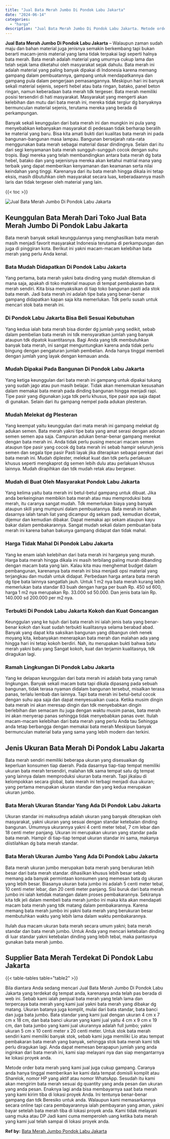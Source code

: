 ```yaml
---
title: "Jual Bata Merah Jumbo Di Pondok Labu Jakarta"
date: "2024-06-14"
categories: 
  - "harga"
description: "Jual Bata Merah Jumbo Di Pondok Labu Jakarta. Metode order bata merah yang kami jual juga cukup gampang. Caranya anda hanya tinggal memberikan ke kami data t..."
---
```


**Jual Bata Merah Jumbo Di Pondok Labu Jakarta** – Walaupun zaman sudah maju dan bahan material juga jenisnya semakin berkembang tapi bukan berarti macam-jenis material yang lama tidak terpakai lagi seperti halnya bata merah. Bata merah adalah material yang umurnya cukup lama dan telah sejak lama diketahui oleh masyarakat sejak dahulu. Bata merah ini adalah material yang paling banyak dipakai di Indonesia karena memang gampang dalam pembuatannya, gampang untuk mendapatkannya dan gampang pula dalam pengerjaan pemasangannya. Meskipun hari ini banyak sekali material sejenis, seperti hebel atau bata ringan, batako, panel beton ringan, namun keberadaan bata merah tdk tergeser. Bata merah memiliki posisi tersendiri di hati masyarakat. Masyarakat yang mengerti akan kelebihan dan mutu dari bata merah ini, mereka tidak tergiur dg banyaknya bermunculan material sejenis, terutama mereka yang berada di perkampungan.

Banyak sekali keunggulan dari bata merah ini dan mungkin ini pula yang menyebabkan kebanyakan masyarakat di pedesaan tidak berharap beralih ke material yang baru. Bisa kita amati bukti dari kualitas bata merah ini pada bangunan-bangunan masa lampau. Bangunan bersejarah rata-rata menggunakan bata merah sebagai material dasar dindingnya. Selain dari itu dari segi kenyamanan bata merah sungguh-sungguh cocok dengan suhu tropis. Bagi mereka yang telah membandingkan antara bata merah dg bata hebel, batako dan yang sejenisnya mereka akan ketahui matrial mana yang terbaik yang dapat memberikan kenyamanan dan keamanan serta nilai keindahan yang tinggi. Karenanya dari itu bata merah hingga dikala ini tetap eksis, masih dibutuhkan oleh masyarakat secara luas, keberadaannya masih laris dan tidak tergeser oleh material yang lain.

{{< toc >}}

![Jual Bata Merah Jumbo Di Pondok Labu Jakarta](/images/jual-bata-merah-18.png)

## Keunggulan Bata Merah Dari Toko Jual Bata Merah Jumbo Di Pondok Labu Jakarta

Bata merah banyak sekali keunggulannya yang menghasilkan bata merah masih menjadi favorit masyarakat Indonesia terutama di perkampungan dan juga di pinggiran kota. Berikut ini yakni macam-macam kelebihan bata merah yang perlu Anda kenal.

### Bata Mudah Didapatkan Di Pondok Labu Jakarta

Yang pertama, bata merah yakni bata dinding yang mudah ditemukan di mana saja, apakah di toko material maupun di tempat pembakaran bata merah sendiri. Kita bisa menyaksikan di tiap toko bangunan pasti ada stok bata merah. Jadi bata merah ini adalah tipe bata yang benar-benar gampang didapatkan kapan saja kita memerlukan. Tdk perlu susah untuk mencari stok bata merah ini.

### Di Pondok Labu Jakarta Bisa Beli Sesuai Kebutuhan

Yang kedua ialah bata merah bisa diorder dg jumlah yang sedikit, sebab dalam pembelian bata merah ini tdk mensyaratkan jumlah yang banyak ataupun tdk dipatok kuantitasnya. Bagi Anda yang tdk membutuhkan banyak bata merah, ini sangat menguntungkan karena anda tidak perlu bingung dengan pengaturan jumlah pembelian. Anda hanya tinggal membeli dengan jumlah yang layak dengan kemauan anda.

### Mudah Dipakai Pada Bangunan Di Pondok Labu Jakarta

Yang ketiga keunggulan dari bata merah ini gampang untuk dipakai tukang yang sudah jago atau pun masih belajar. Tidak akan menemukan kesusahan dalam memakai bata merah pada dinding bangunan hingga menjadi rapi. Tipe pasir yang digunakan juga tdk perlu khusus, tipe pasir apa saja dapat di gunakan. Selain dari itu gampang nempel pada adukan plesteran.

### Mudah Melekat dg Plesteran

Yang keempat yaitu keunggulan dari mata merah ini gampang melekat dg adukan semen. Bata merah yakni tipe bata yang amat serasi dengan adonan semen semen apa saja. Campuran adukan benar-benar gampang merekat dengan bata merah ini. Anda tidak perlu pusing mencari macam semen ataupun tipe pasir yang cocok dg bata merah ini sebab hampir seluruh jenis semen dan segala tipe pasir Pasti layak jika diterapkan sebagai perekat dari bata merah ini. Mudah diplester, melekat kuat dan tdk perlu perlakuan khusus seperti mengkaprot dg semen lebih dulu atau perlakuan khusus lainnya. Mudah dirapihkan dan tdk mudah retak atau bergeser.

### Mudah di Buat Oleh Masyarakat Pondok Labu Jakarta

Yang kelima yaitu bata merah ini betul-betul gampang untuk dibuat. Jika anda berkeinginan membikin bata merah atau mau memproduksi bata merah, itu caranya sangat mudah. Tdk memerlukan biaya yang banyak ataupun skill yang mumpuni dalam pembuatannya. Bata merah ini bahan dasarnya ialah tanah liat yang dicampur dg sekam padi, kemudian dicetak, dijemur dan kemudian dibakar. Dapat memakai api sekam ataupun kayu bakar dalam pembakarannya. Sangat mudah sekali dalam pembuatan bata merah ini karena bahan bakunya gampang didapat dan tidak mahal.

### Harga Tidak Mahal Di Pondok Labu Jakarta

Yang ke enam ialah kelebihan dari bata merah ini harganya yang murah. Harga bata merah hingga dikala ini masih terbilang paling murah dibanding dengan macam bata yang lain. Kalau kita mau menghemat budget dalam pembangunan, karenanya bata merah ini bisa menjadi opsi material yang terjangkau dan mudah untuk didapat. Perbedaan harga antara bata merah dg tipe bata lainnya sangatlah jauh. Untuk 1 m2 nya bata merah kurang lebih memerlukan bata standar 83 buah dengan harga per buah Rp. 450 sd 600, harga 1 m2 nya merupakan Rp. 33.000 sd 50.000. Dan jenis bata lain Rp. 140.000 sd 200.000 per m2 nya.

### Terbukti Di Pondok Labu Jakarta Kokoh dan Kuat Goncangan

Keunggulan yang ke tujuh dari bata merah ini ialah jenis bata yang benar-benar kokoh dan kuat sudah terbukti kualitasnya selama berabad abad. Banyak yang dapat kita saksikan bangunan yang dibangun oleh nenek moyang kita, kebanyakan menerapkan bata merah dan malahan ada yang hingga hari ini tetap kokoh berdiri. Nah, itu merupakan bukti bahwa batu merah yakni batu yang Sangat kokoh, kuat dan terjamin kualitasnya, tdk diragukan lagi.

### Ramah Lingkungan Di Pondok Labu Jakarta

Yang ke delapan keunggulan dari bata merah ini adalah bata yang ramah lingkungan. Banyak sekali macam bata tapi dikala dipasang pada sebuah bangunan, tidak terasa nyaman didalam bangunan tersebut, misalkan terasa panas, terlalu lembab dan lainnya. Tapi bata merah ini betul-betul cocok dengan suhu apa saja dan dapat menyesuaikan cuaca. Ketika musim dingin bata merah ini akan meresap dingin dan tdk menyebabkan dingin berlebihan dan semacam itu juga dengan waktu musim panas, bata merah ini akan menyerap panas sehingga tidak menyebabkan panas over. Itulah macam-macam kelebihan dari bata merah yang perlu Anda tau Sehingga anda tetap berbangga dengan memakai bata merah Meskipun banyak bermunculan material bata yang sama yang lebih modern dan terkini.

## Jenis Ukuran Bata Merah Di Pondok Labu Jakarta

Bata merah sendiri memiliki beberapa ukuran yang disesuaikan dg keperluan konsumen tiap daerah. Pada dasarnya tiap-tiap tempat memiliki ukuran bata merah tersendiri, malahan tdk sama tempat satu dg tempat yang lainnya dalam memproduksi ukuran bata merah. Tapi jikalau di kelompokkan secara global, bata merah ini terbagi menjadi dua ukuran; yang pertama merupakan ukuran standar dan yang kedua merupakan ukuran jumbo.

### Bata Merah Ukuran Standar Yang Ada Di Pondok Labu Jakarta

Ukuran standar ini maksudnya adalah ukuran yang banyak diterapkan oleh masyarakat, yakni ukuran yang sesuai dengan standar ketebalan dinding bangunan. Umumnya ukurannya yakni 4 centi meter tebal, 7 cm lebar dan 18 centi meter panjang. Ukuran ini merupakan ukuran yang standar pada bata merah. Hampir di tiap-tiap tempat ukuran standar ini sama, makanya diistilahkan dg bata merah standar.

### Bata Merah Ukuran Jumbo Yang Ada Di Pondok Labu Jakarta

Bata merah ukuran jumbo merupakan bata merah yang berukuran lebih besar dari bata merah standar. dihasilkan khusus lebih besar sebab memang ada banyak permintaan konsumen yang memesan bata dg ukuran yang lebih besar. Biasanya ukuran bata jumbo ini adalah 5 centi meter tebal, 10 centi meter lebar, dan 20 centi meter panjang. Sisi buruk dari bata merah jumbo ini ialah ketidak matangan dalam proses pembakarannya. Sekiranya kita tdk jeli dalam membeli bata merah jumbo ini maka kita akan mendapati macam bata merah yang tdk matang dalam pembakarannya. Karena memang bata merah jumbo ini yakni bata merah yang berukuran besar membutuhkan waktu yang lebih lama dalam waktu pembakarannya.

Itulah dua macam ukuran bata merah secara umum yakni; bata merah standar dan bata merah jumbo. Untuk Anda yang mencari ketebalan dinding di luar standar yakni ketebalan dinding yang lebih tebal, maka pantasnya gunakan bata merah jumbo.

## Supplier Bata Merah Terdekat Di Pondok Labu Jakarta

{{< table-tables table="table2" >}}

Bila diantara Anda sedang mencari Jual Bata Merah Jumbo Di Pondok Labu Jakarta yang terdekat dg tempat anda, karenanya anda telah pas berada di web ini. Sebab kami ialah penjual bata merah yang telah lama dan terpercaya bata merah yang kami jual yakni bata merah yang dibakar dg matang. Ukuran batanya juga komplit, mulai dari bata standar, bata banci dan juga bata jumbo. Bata standar yang kami jual dengan ukuran 4 cm x 7 cm x 18 cm, dan bata banci ukuran yang kami jual yaitu 4 cm x 9 cm x 19 cm, dan bata jumbo yang kami jual ukurannya adalah full jumbo; yakni ukuran 5 cm x 10 centi meter x 20 centi meter. Untuk stok bata merah sendiri kami memiliki banyak stok, sebab kami juga memiliki Lio atau tempat pembakaran bata merah yang banyak, sehingga stok bata merah kami tdk perlu diragukan lagi. Anda dapat memesan berapapun jumlah yang anda inginkan dari bata merah ini, kami siap melayani nya dan siap mengantarnya ke lokasi proyek anda.

Metode order bata merah yang kami jual juga cukup gampang. Caranya anda hanya tinggal memberikan ke kami data tempat domisili komplit atau Sharelok, nomor HP yang aktif atau nomor WhatsApp. Sesudah itu kami akan mengirim bata merah sesuai dg quantity yang anda pesan dan ukuran yang anda pesan. Enaknya lagi anda bisa membayarnya saat bata merah yang kami kirim tiba di lokasi proyek Anda. Ini tentunya benar-benar gampang dan tdk Beresiko untuk anda. Walaupun kami memasarkannya secara online tapi cara pembayarannya ialah pembayaran yang aman, yakni bayar setelah bata merah tiba di lokasi proyek anda. Kami tidak melayani uang muka atau DP Jadi kami cuma memperoleh uang ketika bata merah yang kami jual telah sampai di lokasi proyek anda.

**Ref by:** [Bata Merah Jumbo Pondok Labu Jakarta](https://id.wikipedia.org/wiki/Bata)
